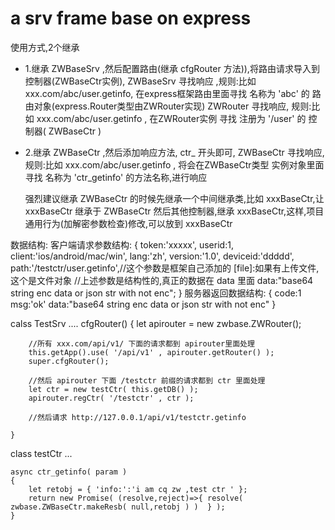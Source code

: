 # a srv frame base on express

使用方式,2个继承
* 1.继承 ZWBaseSrv ,然后配置路由(继承 cfgRouter 方法)),将路由请求导入到 控制器(ZWBaseCtr实例),
    ZWBaseSrv 寻找响应 ,规则:比如 xxx.com/abc/user.getinfo,
        在express框架路由里面寻找 名称为 'abc' 的 路由对象(express.Router类型由ZWRouter实现)
    ZWRouter 寻找响应, 规则:比如 xxx.com/abc/user.getinfo ,
        在ZWRouter实例 寻找 注册为 '/user' 的 控制器( ZWBaseCtr )

* 2.继承 ZWBaseCtr ,然后添加响应方法, ctr_ 开头即可,
    ZWBaseCtr 寻找响应, 规则:比如 xxx.com/abc/user.getinfo ,
    将会在ZWBaseCtr类型 实例对象里面寻找 名称为 'ctr_getinfo' 的方法名称,进行响应

    强烈建议继承 ZWBaseCtr 的时候先继承一个中间继承类,比如 xxxBaseCtr,让xxxBaseCtr 继承于 ZWBaseCtr
    然后其他控制器,继承 xxxBaseCtr,这样,项目通用行为(加解密参数检查)修改,可以放到 xxxBaseCtr

数据结构:
客户端请求参数结构:
{
    token:'xxxxx',
    userid:1,
    client:'ios/android/mac/win',
    lang:'zh',
    version:'1.0',
    deviceid:'ddddd',
    path:'/testctr/user.getinfo',//这个参数是框架自己添加的
    [file]:如果有上传文件,这个是文件对象
    //上述参数是结构性的,真正的数据在 data 里面
    data:"base64 string enc data or json str with not enc";
}
服务器返回数据结构:
{
    code:1
    msg:'ok'
    data:"base64 string enc data or json str with not enc"
}


calss TestSrv ....
    cfgRouter()
    {
        let apirouter = new zwbase.ZWRouter();

        //所有 xxx.com/api/v1/ 下面的请求都到 apirouter里面处理
        this.getApp().use( '/api/v1' , apirouter.getRouter() );
        super.cfgRouter();

        //然后 apirouter 下面 /testctr 前缀的请求都到 ctr 里面处理
        let ctr = new testCtr( this.getDB() );
        apirouter.regCtr( '/testctr' , ctr );

        //然后请求 http://127.0.0.1/api/v1/testctr.getinfo

    }
class testCtr ...

    async ctr_getinfo( param )
    {
        let retobj = { 'info:':'i am cq zw ,test ctr ' };
        return new Promise( (resolve,reject)=>{ resolve( zwbase.ZWBaseCtr.makeResb( null,retobj ) )  } );
    }